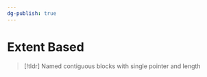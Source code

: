```yaml
---
dg-publish: true
---
```

# Extent Based

> [!tldr] Named contiguous blocks with single pointer and length
